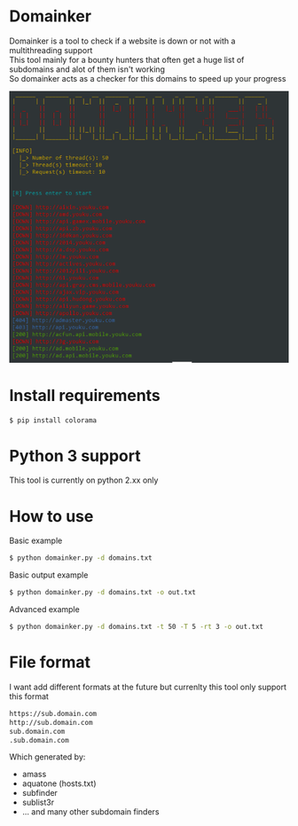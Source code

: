 # Domainker
Domainker is a tool to check if a website is down or not with a multithreading support  
This tool mainly for a bounty hunters that often get a huge list of subdomains and alot of them isn't working  
So domainker acts as a checker for this domains to speed up your progress  

![](screenshots/0.PNG)

# Install requirements
```bash
$ pip install colorama
```
# Python 3 support 
This tool is currently on python 2.xx only 


# How to use 
Basic example
```bash
$ python domainker.py -d domains.txt
```
Basic output example
```bash
$ python domainker.py -d domains.txt -o out.txt
```
Advanced example
```bash
$ python domainker.py -d domains.txt -t 50 -T 5 -rt 3 -o out.txt
```




# File format
I want add different formats at the future but currenlty this tool only support this format
```
https://sub.domain.com
http://sub.domain.com
sub.domain.com
.sub.domain.com
```
Which generated by:
- amass
- aquatone (hosts.txt)
- subfinder
- sublist3r
- ... and many other subdomain finders
